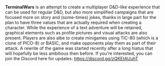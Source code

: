 **TerminalWars** is an attempt to create a multiplayer D&D-like experience that can be used for regular D&D, but also more simplified campaigns that are focused more on story and (some-times) jokes, thanks in large part for the plan to have three values that are actually required when creating a character. While the experience of a text adventure will be retained, graphical elements such as profile pictures and visual attacks are also present. Players are also albe to create minigames using TIC-80 (which is a clone of PICO-8) or BASIC, and make opponents play them as part of their attack.  A rewrite of the game was started recently after a long hiatus that will hopefully be less ambitious then before. If you're interested, you can join the Discord here for updates: https://discord.gg/zQKEtAUuhT

